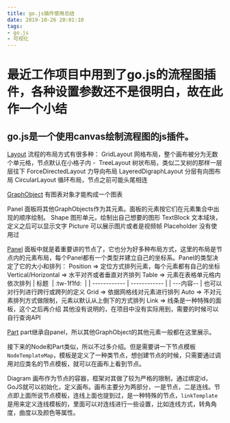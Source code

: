 ```yaml
---
title: go.js插件使用总结
date: 2019-10-26 20:01:10
tags: 
- go.js
- 可视化 
---
```


# 最近工作项目中用到了go.js的流程图插件，各种设置参数还不是很明白，故在此作一个小结

## go.js是一个使用canvas绘制流程图的js插件。

[Layout](https://gojs.net/latest/intro/layouts.html)
流程的布局方式有很多种：
GridLayout
网格布局，整个画布被分为无数个单元格，节点默认在小格子内
-  TreeLayout
树状布局，类似二叉树的那样一层层往下
ForceDirectedLayout
力导向布局
LayeredDigraphLayout
分层有向图布局
CircularLayout
循环布局，节点之前可能头尾相连

[GraphObject](https://gojs.net/latest/api/symbols/GraphObject.html)
有图表对象才能构成一个图表

Panel
面板将其他GraphObjects作为其元素。面板的元素按它们在元素集合中出现的顺序绘制。
Shape
图形单元，绘制出自己想要的图形
TextBlock
文本域块，定义之后可以显示文字
Picture
可以展示图片或者是视频帧
Placeholder
没有使用过


[Panel](https://gojs.net/latest/api/symbols/Panel.html)
面板中就是着重要讲的节点了，它也分为好多种布局方式，这里的布局是节点内的元素布局，每个Panel都有一个类型并建立自己的坐标系。Panel的类型决定了它的大小和排列：
Position => 定位方式排列元素，每个元素都有自己的坐标
Vertical/Horizontal => 水平对齐或者垂直对齐排列
Table => 元素在表格单元格内依次排列
| 标题  | :tw-1f1fd:  |
| ------------ | ------------ |
| ---内容-- |
也可以对行列进行跨行或跨列的定义
Grid => 依据网格线对元素进行排列
Auto => 不对元素排列方式做限制，元素以默认从上倒下的方式排列
Link => 线条是一种特殊的面板，这个之后再介绍
其他没有说明的，在项目中没有实际用到，需要的时候可以自行查询API

[Part](https://gojs.net/latest/api/symbols/Part.html)
part继承自panel，所以其他GraphObject的其他元素一般都在这里展示。

接下来的Node和Part类似，所以不过多介绍。但是需要讲一下节点模板`NodeTemplateMap`，模板是定义了一种类节点，想创建节点的时候，只需要通过调用对应类名的节点模板，就可以在画布上看到节点。

Diagram
画布作为节点的容器，框架对其做了较为严格的限制，通过绑定id，GoJS就可以初始化，定义画布。画布主要分为两部分，一是节点，二是连线。节点即上面所说节点模板，连线上面也提到过，是一种特殊的节点，`linkTemplate`是用来定义连线模板的，里面可以对连线进行一些设置，比如连线方式，转角角度，曲度以及颜色等属性。

